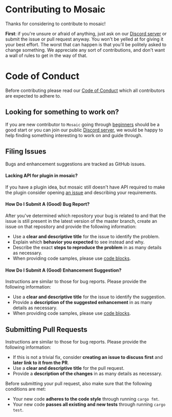 # Contributing to Mosaic

Thanks for considering to contribute to mosaic!

**First**: if you're unsure or afraid of anything, just ask on our
[Discord server](discord-invite-link) or submit the issue or pull request anyway.
You won't be yelled at for giving it your best effort. The worst that can happen
is that you'll be politely asked to change something. We appreciate any sort
of contributions, and don't want a wall of rules to get in the way of that.

# Code of Conduct

Before contributing please read our [Code of Conduct](CODE_OF_CONDUCT.md) which
all contributors are expected to adhere to.

## Looking for something to work on?

If you are new contributor to `Mosaic` going through [beginners](good-first-issue)
should be a good start or you can join our public
[Discord server](discord-invite-link), we would be happy to help
finding something interesting to work on and guide through.

[discord-invite-link]: https://discord.gg/feHDHahHCz
[good-first-issue]: https://github.com/mosaic-org/mosaic/labels/good%20first%20issue

## Filing Issues

Bugs and enhancement suggestions are tracked as GitHub issues.

#### Lacking API for plugin in mosaic?

If you have a plugin idea, but mosaic still doesn't have API required to make
the plugin consider opening [an issue][plugin-issue] and describing your requirements.

[plugin-issue]: https://github.com/mosaic-org/mosaic/issues/new?assignees=&labels=plugin%20system

#### How Do I Submit A (Good) Bug Report?

After you've determined which repository your bug is related to and that the
issue is still present in the latest version of the master branch, create an
issue on that repository and provide the following information:

- Use a **clear and descriptive title** for the issue to identify the problem.
- Explain which **behavior you expected** to see instead and why.
- Describe the exact **steps to reproduce the problem** in as many details as necessary.
- When providing code samples, please use [code blocks](code-blocks).

#### How Do I Submit A (Good) Enhancement Suggestion?

Instructions are similar to those for bug reports. Please provide the following
information:

- Use a **clear and descriptive title** for the issue to identify the suggestion.
- Provide a **description of the suggested enhancement** in as many details as necessary.
- When providing code samples, please use [code blocks](code-blocks).

[code-blocks]: https://help.github.com/articles/creating-and-highlighting-code-blocks/

## Submitting Pull Requests

Instructions are similar to those for bug reports. Please provide the following information:

- If this is not a trivial fix, consider **creating an issue to discuss first** and **later link to it from the PR**.
- Use a **clear and descriptive title** for the pull request.
- Provide a **description of the changes** in as many details as necessary.

Before submitting your pull request, also make sure that the following conditions are met:

- Your new code **adheres to the code style** through running `cargo fmt`.
- Your new code **passes all existing and new tests** through running `cargo test`.
